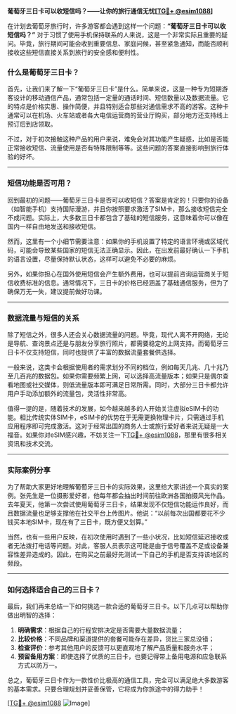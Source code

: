 **葡萄牙三日卡可以收短信吗？——让你的旅行通信无忧[[TG💪+ @esim1088](https://t.me/s/esim1088)]**

在计划去葡萄牙旅行时，许多游客都会遇到这样一个问题：**“葡萄牙三日卡可以收短信吗？”** 对于习惯了使用手机保持联系的人来说，这是一个非常实际且重要的疑问。毕竟，旅行期间可能会收到重要信息、家庭问候，甚至紧急通知，而能否顺利接收这些短信直接关系到旅行的安全感和便利性。

### 什么是葡萄牙三日卡？

首先，让我们来了解一下“葡萄牙三日卡”是什么。简单来说，这是一种专为短期游客设计的移动通信产品，通常包括一定量的通话时间、短信数量以及数据流量。它的特点是价格实惠、操作简便，并且特别适合那些对通信需求不高的游客。这种卡通常可以在机场、火车站或者各大电信运营商的营业厅购买，部分地方还支持线上预订后到店领取。

不过，对于初次接触这种产品的用户来说，难免会对其功能产生疑惑，比如是否能正常接收短信、流量使用是否有特殊限制等等。这些问题的答案直接影响到旅行体验的好坏。

---

### 短信功能是否可用？

回到最初的问题——葡萄牙三日卡是否可以收短信？答案是肯定的！只要你的设备（如智能手机）支持国际漫游，并且你按照要求激活了SIM卡，那么接收短信完全不成问题。实际上，大多数三日卡都包含了基础的短信服务，这意味着你可以像在国内一样自由地发送和接收短信。

然而，这里有一个小细节需要注意：如果你的手机设置了特定的语言环境或区域代码，可能会导致某些国家的短信无法正确显示。因此，在出发前最好确认一下手机的语言设置，尽量保持默认状态，这样可以避免不必要的麻烦。

另外，如果你担心在国外使用短信会产生额外费用，也可以提前咨询运营商关于短信收费标准的信息。通常情况下，三日卡的价格已经涵盖了基础通信服务，但为了确保万无一失，建议提前做好功课。

---

### 数据流量与短信的关系

除了短信之外，很多人还会关心数据流量的问题。毕竟，现代人离不开网络，无论是导航、查询景点还是与朋友分享旅行照片，都需要稳定的上网支持。而葡萄牙三日卡不仅支持短信，同时也提供了丰富的数据流量套餐供选择。

一般来说，这类卡会根据使用者的需求划分不同的档位，例如每天几兆、几十兆乃至几百兆的数据包。如果你需要频繁上网，可以选择高流量版本；如果只是偶尔查看地图或社交媒体，则低流量版本即可满足日常所需。同时，大部分三日卡都允许用户手动添加额外的流量包，灵活性非常高。

值得一提的是，随着技术的发展，如今越来越多的人开始关注虚拟eSIM卡的功能。相比传统实体SIM卡，eSIM卡的优势在于无需更换物理卡片，只需通过手机应用程序即可完成激活。这对于经常出国的商务人士或旅行爱好者来说无疑是一大福音。如果你对eSIM感兴趣，不妨关注一下[TG💪+ @esim1088](https://t.me/s/esim1088)，那里有很多相关资讯和技术交流。

---

### 实际案例分享

为了帮助大家更好地理解葡萄牙三日卡的实际效果，这里给大家讲述一个真实的案例。张先生是一位摄影爱好者，他每年都会抽出时间前往欧洲各国拍摄风光作品。去年夏天，他第一次尝试使用葡萄牙三日卡，结果发现不仅短信功能运作良好，而且数据流量也足够支撑他在社交平台上传图片。他说：“以前每次出国都要花不少钱买本地SIM卡，现在有了三日卡，既方便又划算。”

当然，也有一些用户反映，在初次使用时遇到了一些小状况，比如短信延迟接收或者无法拨打电话等问题。对此，客服人员表示这可能是由于信号覆盖不足或设备兼容性差异造成的。因此，在购买之前最好先测试一下自己的手机是否支持该地区的频段。

---

### 如何选择适合自己的三日卡？

最后，我们再来总结一下如何挑选一款合适的葡萄牙三日卡。以下几点可以帮助你做出明智的选择：

1. **明确需求**：根据自己的行程安排决定是否需要大量数据流量；
2. **比较价格**：不同品牌和渠道提供的套餐可能存在差异，货比三家总没错；
3. **检查评价**：参考其他用户的反馈可以更直观地了解产品质量和服务水平；
4. **预留备用方案**：即使选择了优质的三日卡，也要记得带上备用电源和应急联系方式以防万一。

总之，葡萄牙三日卡作为一款性价比极高的通信工具，完全可以满足绝大多数游客的基本需求。只要合理规划并妥善保管，它将成为你旅途中的得力助手！

[[TG💪+ @esim1088](https://t.me/s/esim1088) ![Image](https://i.postimg.cc/4NQfJmqS/Snipaste-2025-05-13-00-14-12.png)]